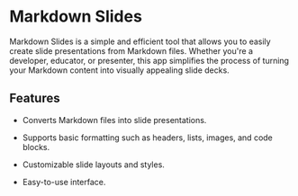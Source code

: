#  Markdown Slides

Markdown Slides is a simple and efficient tool that allows you to easily create slide presentations from Markdown files. Whether you're a developer, educator, or presenter, this app simplifies the process of turning your Markdown content into visually appealing slide decks.

## Features
* Converts Markdown files into slide presentations.
* Supports basic formatting such as headers, lists, images, and code blocks.
* Customizable slide layouts and styles.

* Easy-to-use interface.